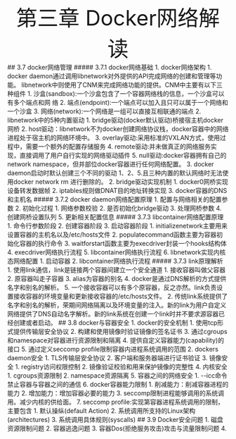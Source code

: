 <div align='center' ><font size='70'>第三章 Docker网络解读</font></div>
## 3.7 docker网络管理
##### 3.7.1 docker网络基础
1. docker网络架构
   1. docker daemon通过调用libnetwork对外提供的API完成网络的创建和管理等功能。
libnetwork中则使用了CNM来完成网络功能的提供。CNM中主要有以下三种组件
      1. 沙盒(sandbox):一个沙盒包含了一个容器网络栈的信息，一个沙盒可以有多个端点和网
络
      2. 端点(endpoint):一个端点可以加入且只可以属于一个网络和一个沙盒
      3. 网络(network):一个网络是一组可以直接互相联通的端点
   2. libnetwork中的5种内置驱动
      1. bridge驱动(docker默认驱动)桥接宿主机docker网桥
      2. host驱动：libnetwork不为docker创建网络协议栈，docker容器中的网络进程处于宿主机的网络环境中。
      3. overlay驱动:采用标准的VXLAN方式，使用过程中，需要一个额外的配置存储服务
      4. remote驱动:并未做真正的网络服务实现，直接调用了用户自行实现的网络驱动插件
      5. null驱动:docker容器拥有自己的network namespace，但并部位docker容器进行任何网络配置。
   3. docker daemon启动时默认创建三个不同的驱动 1、2、5.且三种内置的默认网络时无法使用docker network rm 进行删除的。
2. bridge驱动实现机制
   1. docker0网桥实现设备转发数据帧
   2. iptables规则做DNAT目的地址转换实现
   3. docker容器的DNS和主机名
##### 3.7.2 docker daemon网络配置原理
1. 配置与网络相关的配置参数
2. 初始化过程
   1. 网络参数校验
   2. 是否初始化bridge驱动
   3. 处理网桥参数
   4. 创建网桥设置队列
   5. 更新相关配置信息
##### 3.7.3 libcontainer网络配置原理
1. 命令行参数阶段
2. 创建容器阶段
3. 启动容器阶段
   1. initializenetwork主要用来设置容器的主机名以及/etc/hosts文件
   2. populatecommand函数主要为容器初始化容器的执行命令
   3. waitforstart函数主要为execdriver封装一个hooks结构体
4. execdriver网络执行流程
5. libcontainer网络执行流程
6. libnetwork实现内核态网络配置
   1. 启动容器
   2. libcontainer网络执行流程
##### 3.7.3 link原理解析
1. 使用link通信，link是链接两个容器间建立一个安全通道
   1. 接收容器叫做父容器
   2. 原容器叫走子容器
   3. alias为容器的别名
   4. docker是通过DNS解析的方式提供名字和别名的解析。
   5. 一个接收容器可以有多个原容器，反之亦然。link负责设置接收容器的环境变量和更新接收容器的/etc/hosts文件。
2. 传统link系统提供了名字和别名的解析，荣期间网络隔离以及环境变量的注入。新的link为用户自定义网络提供了DNS自动名字解析。新的link系统在创建一个link时并不要求源容器已经创建或者启动。
## 3.8 docker与容器安全
1. docker的安全机制
   1. 使用tcp形式提供传输层安全协议
   2. 构建和使用镜像时验证镜像的签名证书
   3. 通过cgroups和namespace对容器进行资源限制和隔离
   4. 提供自定义容器能力(capability)的接口
   5. 通过定义seccomp profile限制容器内进程系统调用的范围
2. dockers daemon安全
   1. TLS传输层安全协议
   2. 客户端和服务器端进行证书验证
3. 镜像安全
   1. registry访问权限控制
   2. 镜像验证校验和用来保护镜像的完整性
4. 内核安全
   1. cgroups资源限制
   2. namespace资源隔离
5. 容器之间的网络安全
   1. --icc命令禁止容器与容器之间的通信
6. docker容器能力限制
   1. 削减能力：削减容器进程的能力
   2. 增加能力：增加容器必要的能力
   3. seccomp限制进程能够调用的系统调用。减少内核的供给面。
7. seccomp profile:实现第容器进程系统调用的限制，主要包含
   1. 默认操纵(default Action)
   2. 系统调用所支持的Linux架构(architectures)
   3. 系统调用具体规则(syscalls)
## 3.9 Docker安全问题
1. 磁盘资源限制问题
2. 容器逃逸问题
3. 容器Dos(拒绝服务攻击)攻击与流量限制问题
4. 